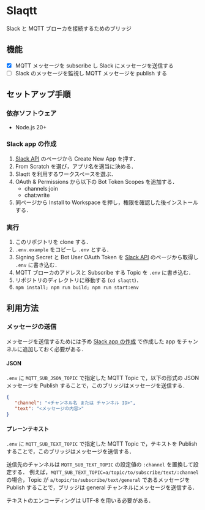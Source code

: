 # Slaqtt

Slack と MQTT ブローカを接続するためのブリッジ

## 機能

- [x] MQTT メッセージを subscribe し Slack にメッセージを送信する
- [ ] Slack のメッセージを監視し MQTT メッセージを publish する

## セットアップ手順

### 依存ソフトウェア

* Node.js 20+

### Slack app の作成

1. [Slack API][slack-api-app] のページから Create New App を押す．
2. From Scratch を選び，アプリ名を適当に決める．
3. Slaqtt を利用するワークスペースを選ぶ．
4. OAuth & Permissions から以下の Bot Token Scopes を追加する．
   + channels:join
   + chat:write
5. 同ページから Install to Workspace を押し，権限を確認した後インストールする．

### 実行

1. このリポジトリを clone する．
2. `.env.example` をコピーし `.env` とする．
3. Signing Secret と Bot User OAuth Token を [Slack API][slack-api-app] のページから取得し `.env` に書き込む．
4. MQTT ブローカのアドレスと Subscribe する Topic を `.env` に書き込む．
5. リポジトリのディレクトリに移動する (`cd slaqtt`)．
6. `npm install; npm run build; npm run start:env`

## 利用方法

### メッセージの送信

メッセージを送信するためには予め [Slack app の作成](#slack-app-の作成) で作成した app をチャンネルに追加しておく必要がある．

#### JSON

`.env` に `MQTT_SUB_JSON_TOPIC` で指定した MQTT Topic で，以下の形式の JSON メッセージを Publish することで，このブリッジはメッセージを送信する．

```json
{
   "channel": "<チャンネル名 または チャンネル ID>",
   "text": "<メッセージの内容>"
}
```

#### プレーンテキスト

`.env` に `MQTT_SUB_TEXT_TOPIC` で指定した MQTT Topic で，テキストを Publish することで，このブリッジはメッセージを送信する．

送信先のチャンネルは `MQTT_SUB_TEXT_TOPIC` の設定値の `:channel` を置換して設定する．
例えば，`MQTT_SUB_TEXT_TOPIC=a/topic/to/subscribe/text/:channel` の場合，Topic が `a/topic/to/subscribe/text/general` であるメッセージを Publish することで，ブリッジは general チャンネルにメッセージを送信する．

テキストのエンコーディングは UTF-8 を用いる必要がある．

[slack-api-app]: https://api.slack.com/apps
